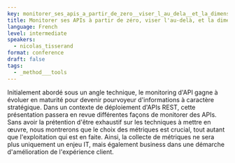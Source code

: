 ```yaml
---
key: monitorer_ses_apis_a_partir_de_zero__viser_l_au_dela__et_la_dimension_business
title: Monitorer ses APIs à partir de zéro, viser l'au-delà, et la dimension business
language: French
level: intermediate
speakers:
  - nicolas_tisserand
format: conference
draft: false
tags:
  - _method___tools 
---
```

Initialement abordé sous un angle technique, le monitoring d'API gagne à évoluer en maturité pour devenir pourvoyeur d'informations à caractère stratégique.
Dans un contexte de déploiement d'APIs REST, cette présentation passera en revue différentes façons de monitorer des APIs.
Sans avoir la prétention d'être exhaustif sur les techniques à mettre en œuvre, nous montrerons que le choix des métriques est crucial, tout autant que l'exploitation qui est en faite.
Ainsi, la collecte de métriques ne sera plus uniquement un enjeu IT, mais également business dans une démarche d'amélioration de l'expérience client.

